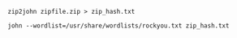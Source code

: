 
```Shell
zip2john zipfile.zip > zip_hash.txt
```

```Shell
john --wordlist=/usr/share/wordlists/rockyou.txt zip_hash.txt
```
